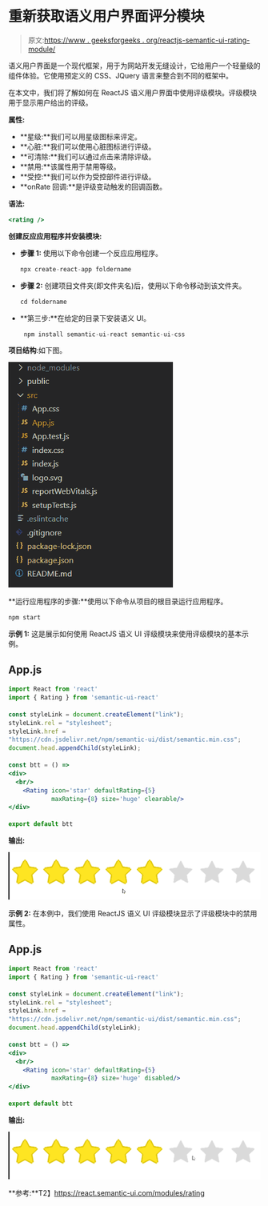 # 重新获取语义用户界面评分模块

> 原文:[https://www . geeksforgeeks . org/reactjs-semantic-ui-rating-module/](https://www.geeksforgeeks.org/reactjs-semantic-ui-rating-module/)

语义用户界面是一个现代框架，用于为网站开发无缝设计，它给用户一个轻量级的组件体验。它使用预定义的 CSS、JQuery 语言来整合到不同的框架中。

在本文中，我们将了解如何在 ReactJS 语义用户界面中使用评级模块。评级模块用于显示用户给出的评级。

**属性:**

*   **星级:**我们可以用星级图标来评定。
*   **心脏:**我们可以使用心脏图标进行评级。
*   **可清除:**我们可以通过点击来清除评级。
*   **禁用:**该属性用于禁用等级。
*   **受控:**我们可以作为受控部件进行评级。
*   **onRate 回调:**是评级变动触发的回调函数。

**语法:**

```jsx
<rating />
```

**创建反应应用程序并安装模块:**

*   **步骤 1:** 使用以下命令创建一个反应应用程序。

    ```jsx
    npx create-react-app foldername
    ```

*   **步骤 2:** 创建项目文件夹(即文件夹名)后，使用以下命令移动到该文件夹。

    ```jsx
    cd foldername
    ```

*   **第三步:**在给定的目录下安装语义 UI。

    ```jsx
     npm install semantic-ui-react semantic-ui-css
    ```

**项目结构**:如下图。

![](img/f04ae0d8b722a9fff0bd9bd138b29c23.png)

**运行应用程序的步骤:**使用以下命令从项目的根目录运行应用程序。

```jsx
npm start
```

**示例 1:** 这是展示如何使用 ReactJS 语义 UI 评级模块来使用评级模块的基本示例。

## App.js

```jsx
import React from 'react'
import { Rating } from 'semantic-ui-react'

const styleLink = document.createElement("link");
styleLink.rel = "stylesheet";
styleLink.href = 
"https://cdn.jsdelivr.net/npm/semantic-ui/dist/semantic.min.css";
document.head.appendChild(styleLink);

const btt = () => 
<div>
  <br/>
    <Rating icon='star' defaultRating={5} 
            maxRating={8} size='huge' clearable/>
</div>

export default btt
```

**输出:**

![](img/c45b031f99d32871cac888665fa5251a.png)

**示例 2:** 在本例中，我们使用 ReactJS 语义 UI 评级模块显示了评级模块中的禁用属性。

## App.js

```jsx
import React from 'react'
import { Rating } from 'semantic-ui-react'

const styleLink = document.createElement("link");
styleLink.rel = "stylesheet";
styleLink.href = 
"https://cdn.jsdelivr.net/npm/semantic-ui/dist/semantic.min.css";
document.head.appendChild(styleLink);

const btt = () => 
<div>
  <br/>
    <Rating icon='star' defaultRating={5} 
            maxRating={8} size='huge' disabled/>
</div>

export default btt
```

**输出:**

![](img/e19fe107ef7b7d0cf9c0f6b1cfadca9f.png)

**参考:**T2】https://react.semantic-ui.com/modules/rating